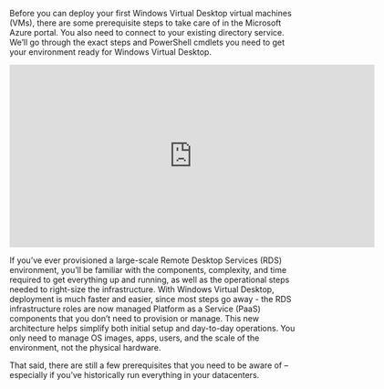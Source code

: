 Before you can deploy your first Windows Virtual Desktop virtual machines (VMs), there are some prerequisite steps to take care of in the Microsoft Azure portal. You also need to connect to your existing directory service. We’ll go through the exact steps and PowerShell cmdlets you need to get your environment ready for Windows Virtual Desktop. 

<iframe src="https://www.youtube.com/embed/yAKmuZpwVyg" width="640" height="320" allowFullScreen="true" frameBorder="0"></iframe>

If you’ve ever provisioned a large-scale Remote Desktop Services (RDS) environment, you’ll be familiar with the components, complexity, and time required to get everything up and running, as well as the operational steps needed to right-size the infrastructure. With Windows Virtual Desktop, deployment is much faster and easier, since most steps go away - the RDS infrastructure roles are now managed Platform as a Service (PaaS) components that you don’t need to provision or manage. This new architecture helps simplify both initial setup and day-to-day operations. You only need to manage OS images, apps, users, and the scale of the environment, not the physical hardware. 

That said, there are still a few prerequisites that you need to be aware of – especially if you’ve historically run everything in your datacenters. 

